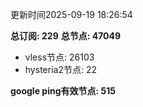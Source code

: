 更新时间2025-09-19 18:26:54

**总订阅: 229**
**总节点: 47049**
- vless节点: 26103
- hysteria2节点: 22

**google ping有效节点: 515**
